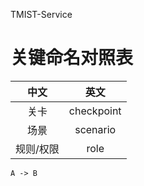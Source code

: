 TMIST-Service

# 关键命名对照表

| 中文 | 英文 |
| :--: | :--: |
| 关卡 | checkpoint |
| 场景 | scenario |
| 规则/权限 | role |


```
A -> B
```